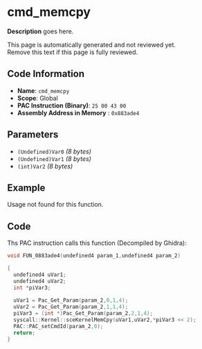# cmd_memcpy

**Description** goes here.

This page is automatically generated and not reviewed yet.<br>Remove this text if this page is fully reviewed.

## Code Information

- **Name**: `cmd_memcpy`
- **Scope**: Global
- **PAC Instruction (Binary)**: `25 00 43 00`
- **Assembly Address in Memory** : `0x883ade4`

## Parameters

- `(Undefined)Var0` *(8 bytes)*
- `(Undefined)Var1` *(8 bytes)*
- `(int)Var2` *(8 bytes)*

## Example

Usage not found for this function.

## Code

Ths PAC instruction calls this function (Decompiled by Ghidra):

```c
void FUN_0883ade4(undefined4 param_1,undefined4 param_2)

{
  undefined4 uVar1;
  undefined4 uVar2;
  int *piVar3;
  
  uVar1 = Pac_Get_Param(param_2,0,1,4);
  uVar2 = Pac_Get_Param(param_2,1,1,4);
  piVar3 = (int *)Pac_Get_Param(param_2,2,1,4);
  syscall::Kernel::sceKernelMemCpy(uVar1,uVar2,*piVar3 << 2);
  PAC::PAC_setCmdId(param_2,0);
  return;
}
```


